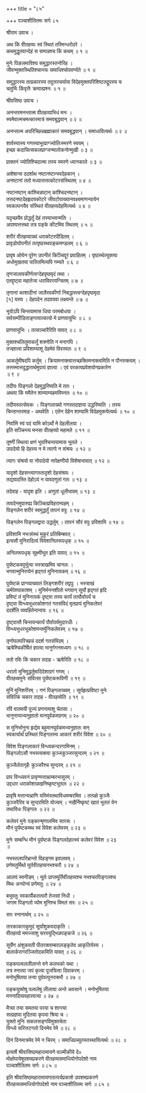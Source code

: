 +++
title = "८५"

+++
पञ्चाशीतितमः सर्गः ८५   
  
श्रीराम उवाच ।  
  
अथ किं वीतहव्यः स्वं स्थितं तस्मिन्धरोदरे ।  
कथमुद्धृतवान्देहं स सम्पन्नश्च किं कथम् ॥ १ ॥  
  
मुनेः पिङलमाविश्य समुद्धारस्तनोरिह ।  
जीवन्मुक्तस्थितिश्चान्त्यः समाधिश्चोपवर्ण्यते ॥ १ ॥  
  
समुद्धारस्य तत्प्रकारस्य तदुत्तरचर्याया विदेहमुक्तपरिशिष्टतद्रूपस्य च   
चतुर्भिः किंवृत्तैः क्रमात्प्रश्नः ॥ १ ॥  
  
श्रीवसिष्ठ उवाच ।  
  
अनन्तरमनन्तात्म वीतहव्याभिधं मनः ।  
स्वमेवात्मचमत्कारमात्रं समवबुद्धवान् ॥ २ ॥  
  
अनन्तात्म अपरिच्छिन्नब्रह्माकारं समवबुद्धवान् । समाधावित्यर्थः ॥ २ ॥  
  
शार्वस्यास्य गणस्याभूत्प्राग्ज्योतिःस्मरणे स्वयम् ।  
इच्छा कदाचित्सकलप्राग्जन्मालोकनोन्मुखी ॥ ३ ॥  
  
प्राक्तनं ज्योतिश्चिदात्मा तस्य स्मरणे ध्यानकाले ॥ ३ ॥  
  
अशेषान्स ददर्शाथ नष्टानष्टान्स्वदेहकान् ।  
अनष्टानां ततो मध्यात्तत्तत्कोटरसंस्थितम् ॥ ४ ॥  
  
नष्टानष्टान् कांश्चिन्नष्टान् कांश्चिदनष्टान् ।   
तत्तदनष्टदेहहृदयकोटरे जीवटोपाख्यानवक्ष्यमाणन्यायेन   
स्वकल्पनयैव संस्थितं वीतहव्यदेहमित्यर्थः ॥ ४ ॥  
  
यदृच्छयैव प्रोद्धर्तुं देहं तस्याभवन्मतिः ।  
अपश्यत्तत्तथा तत्र पङ्के कीटमिव स्थितम् ॥ ५ ॥  
  
शरीरं वीतहव्याख्यं धराकोटरपीडितम् ।  
प्रावृडोघोपनीतं तत्पृष्ठस्थपङ्कमण्डलम् ॥ ६ ॥  
  
प्रावृष ओघेन पूरेण उपनीतं किञ्चिद्दूरं प्रवाहितम् । पृष्ठस्थेत्युक्त्या   
अधोमुखतया पातितमित्यपि गम्यते ॥ ६ ॥  
  
तृणजालावकीर्णत्वग्देहपृष्ठमृदं तथा ।  
एतद्दृष्ट्वा महातेजा धराविवरयन्त्रितम् ॥ ७ ॥  
  
तृणानां काशादीनां जालैरवकीर्णा निबद्धास्त्वग्देहपृष्ठमृदा   
[१] यस्य । देहपदेन तदवयवा लक्ष्यन्ते ॥ ७ ॥  
  
भूयोऽपि चिन्तयामास धिया परमबोधया ।  
सर्वसम्पीडिताङ्गत्वात्कायो मे प्राणवायुभिः ॥ ८ ॥  
  
प्राणवायुभिः । तत्सञ्चारैरिति यावत् ॥ ८ ॥  
  
मुक्तश्चलितुमाकर्तुं शक्नोति न मनागपि ।  
तज्ज्ञात्वा प्रविशाम्याशु देहमेवं विवस्वतः ॥ ९ ॥  
  
आकर्तुमीषदपि कर्तुम् । क्रियामनाक्त्वात्तच्छक्तिमनाक्त्वमिति न पौनरुक्त्यम् ।   
तत्तस्मात्तदुद्धारार्थमुपायं ज्ञात्वा । एवं परकायप्रवेशयोगप्रकारेण   
॥ ९ ॥  
  
तदीयः पिङ्गलो देहमुद्धरिष्यति मे ततः ।  
अथवा किं ममैतेन शाम्याम्यहमविघ्नतः ॥ १० ॥  
  
तदीयस्तत्सेवकः । पिङ्गलाख्यो गणस्तदाज्ञया उद्धरिष्यति । तस्य   
चिन्तान्तरमाह - अथवेति । एतेन देहेन शाम्यामि विदेहमुक्त्येत्यर्थः ॥ १० ॥  
  
निर्वामि स्वं पदं यामि कोऽर्थो मे देहलीलया ।  
इति सञ्चिन्त्य मनसा वीतहव्यो महामते ॥ ११ ॥  
  
तूष्णीं स्थित्वा क्षणं भूयश्चिन्तयामास भूतले ।  
उपादेयो हि देहस्य न मे त्यागो न संश्रयः ॥ १२ ॥  
  
त्यागः संश्रयो वा नोपादेयो नापेक्षणीयो विशेषाभावात् ॥ १२ ॥  
  
यादृशो देहसन्त्यागस्तादृशो देहसंश्रयः ।  
तद्यावदस्ति देहोऽयं न यावदणुतां गतः ॥ १३ ॥  
  
तदेवाह - यादृश इति । अणुतां धूलीभावम् ॥ १३ ॥  
  
तावदेनमुपारुह्य किञ्चित्प्रविहराम्यहम् ।  
पिङ्गलेन शरीरं स्वमुद्धर्तुं तापनं वपुः ॥ १४ ॥  
  
पिङ्गलेन पिङ्गलद्वारा उद्धर्तुम् । तापनं सौरं वपुः प्रविशामि ॥ १४ ॥  
  
प्रविशामि नभःसंस्थं मुकुरं प्रतिबिम्बवत् ।  
इत्यसौ मुनिरादित्यं विवेशानिलरूपधृक् ॥ १५ ॥  
  
अनिलरूपधृक् सूक्ष्मीभूत इति यावत् ॥ १५ ॥  
  
पुर्यष्टकवपुर्भूत्वा भस्त्राखमिव चानलः ।  
भगवान्मुनिरप्येनं हृद्गतं मुनिनायकम् ॥ १६ ॥  
  
पुर्यष्टकं प्राग्व्याख्यातं लिङ्गशरीरं तद्वपुः । भस्त्राखं   
चर्मपेश्याकाशम् । मुनिर्मननशीलो भगवान् सूर्यो हृद्गतं हृदि   
प्रविष्टं तं मुनिनायकं दृष्ट्वा तस्य कार्यं तत्पौर्वापर्यं च   
दृष्ट्वा विन्ध्यभूधरकोशगतं गतसंविदं मृतप्रायं मुनिकलेवरं   
ददर्शेति व्यवहितेनान्वयः ॥ १६ ॥  
  
दृष्ट्वासौ चिन्तयन्कार्यं पौर्वापर्यमुदारधीः ।  
विन्ध्यभुधरभूकोशमन्तर्मुनिकलेवरम् ॥ १७ ॥  
  
तृणोपलपरिच्छन्नं ददर्श गतसंविदम् ।  
ऋषेश्चिकीर्षितं ज्ञात्वा भानुर्गगनमध्यगः ॥ १८ ॥  
  
ततो रविः किं चकार तदाह - ऋषेरिति ॥ १८ ॥  
  
धरातो मुनिमुद्धर्तुमादिदेशाग्रगं गणम् ।  
वीतहव्वमुनेः संवित्सा पुर्यष्टकरूपिणी ॥ १९ ॥  
  
मुनिं मुनिशरीरम् । गणं पिङ्गलाख्यम् । सूर्यहृत्प्रविष्टा मुनेः   
संवित्किं चकार तदाह - वीतहव्येति ॥ १९ ॥  
  
रविं वातमयी पूज्यं प्रणनामाशु चेतसा ।  
भानुनाप्यभ्यनुज्ञातो मानपूर्वकमग्रगम् ॥ २० ॥  
  
स मुनिर्भानुना हृद्येव बहुमानपूर्वकमभ्यनुज्ञातः सन्   
स्वकार्यार्थं प्रस्थितं पिङ्गलस्य आकारं शरीरं विवेश ॥ २० ॥  
  
विवेश पिङ्गलाकारं विन्ध्यकन्दरगामिनम् ।  
पिङ्गलोऽसौ नभस्त्यक्त्वा कुञ्जकुञ्जरसुन्दरम् ॥ २१ ॥  
  
कुञ्जैर्लतागृहैः कुञ्जरैश्च सुन्दरम् ॥ २१ ॥  
  
प्राप विन्ध्यवनं प्रावृण्मत्ताभ्राम्बरभासुरम् ।  
उद्दधार धराकोशान्नखनिष्कृष्टभूतलः ॥ २२ ॥  
  
प्रावृषि मत्तान्यभ्राणि यस्मिंस्तथाविधमम्बरमिव । तत्पक्षे कुञ्जैः   
कुञ्जरैरिव च सुन्दरमिति योज्यम् । नखैर्निष्कृष्टं खातं भूतलं येन   
तथाविधः पिङ्गलः ॥ २२ ॥  
  
कलेवरं मुनेः पङ्कान्मृणालमिव सारसः ।  
मौनं पुर्यष्टकमथ स्वं विवेश कलेवरम् ॥ २३ ॥  
  
मुनेः सम्बन्धि मौनं पुर्यष्टकं पिङ्गलदेहात्स्वं कलेवरं विवेश ॥ २३   
॥  
  
नभस्तलपरिभ्रान्तो विहङ्गम इवालवम् ।  
प्रणेमतुर्मिथो मूर्तवीतहव्यनभश्चरौ ॥ २४ ॥  
  
आलयं स्वनीडम् । मूर्तः प्राप्तमूर्तिर्वीतहव्यश्च नभश्चरपिङ्गलश्च   
मिथः अन्योन्यं प्रणेमतुः ॥ २४ ॥  
  
बभूवतुः स्वकार्यैकतत्परौ तेजसां निधी ।  
जगाम पिङ्गलो व्योम मुनिश्च विमलं सरः ॥ २५ ॥  
  
सरः स्नानार्थम् ॥ २५ ॥  
  
तारकाकारकुमुदं सूर्यांशुकवदाकृति ।  
वीतहव्यो ममज्जाशु सरस्युद्भिन्नपङ्कजे ॥ २६ ॥  
  
सूर्येण अंशुकवती पीतरक्ताम्बरालङ्कृतेव आकृतिर्यस्य ।   
बालार्करागरञ्जितोदकमिति यावत् ॥ २६ ॥  
  
पङ्कपल्वललीलान्ते वने कलभको यथा ।  
तत्र स्नात्वा जपं कृत्वा पूजयित्वा दिवाकरम् ।  
मनोभूषितया तन्वा पूर्ववत्पुनराबभौ ॥ २७ ॥  
  
पङ्कयुक्तेषु पल्वलेषु लीलाया अन्ते अवसाने । मनोभूषितया   
मननादिव्यवहारवत्या ॥ २७ ॥  
  
मैत्र्या तया समतया परया च शान्त्या  
सत्प्रज्ञया मुदितया कृपया श्रिया च ।  
युक्तो मुनिः सकलसङ्गविमुक्तचेता   
विन्ध्ये सरित्तटगतो दिनमेव रेमे ॥ २८ ॥  
  
दिनं दिनमात्रमेव रेमे न चिरम् । समाधिप्रच्युतस्तस्थावित्यर्थः ॥ २८ ॥  
  
इत्यार्षे श्रीवासिष्ठमहारामायणे वाल्मीकीये दे०   
मोक्षोपायेषूपशमप्रकरणे वीतहव्यसमाधियोगोपदेशो नाम   
पञ्चाशीतितमः सर्गः ॥ ८५ ॥  
  
इति श्रीवासिष्ठमहारामायणतात्पर्यप्रकाशे उपशमप्रकरणे   
वीतहव्यसमाधियोगोपदेशो नाम पञ्चाशीतितमः सर्गः ॥ ८५ ॥  
  
  